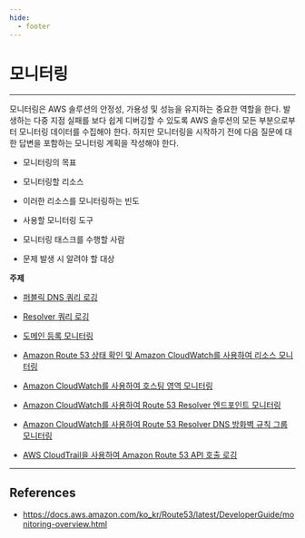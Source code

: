 ```yaml
---
hide:
  - footer
---
```


# 모니터링

---

모니터링은 AWS 솔루션의 안정성, 가용성 및 성능을 유지하는 중요한 역할을 한다. 발생하는 다중 지점 실패를 보다 쉽게 디버깅할 수 있도록 AWS 솔루션의 모든 부분으로부터 모니터링 데이터를 수집해야 한다. 하지만 모니터링을 시작하기 전에 다음 질문에 대한 답변을 포함하는 모니터링 계획을 작성해야 한다.

- 모니터링의 목표

- 모니터링할 리소스

- 이러한 리소스를 모니터링하는 빈도

- 사용할 모니터링 도구

- 모니터링 태스크를 수행할 사람

- 문제 발생 시 알려야 할 대상

**주제**

- [퍼블릭 DNS 쿼리 로깅](https://docs.aws.amazon.com/ko_kr/Route53/latest/DeveloperGuide/query-logs.html)

- [Resolver 쿼리 로깅](https://docs.aws.amazon.com/ko_kr/Route53/latest/DeveloperGuide/resolver-query-logs.html)

- [도메인 등록 모니터링](https://docs.aws.amazon.com/ko_kr/Route53/latest/DeveloperGuide/monitoring-domain-registrations.html)

- [Amazon Route 53 상태 확인 및 Amazon CloudWatch를 사용하여 리소스 모니터링](https://docs.aws.amazon.com/ko_kr/Route53/latest/DeveloperGuide/monitoring-cloudwatch.html)

- [Amazon CloudWatch를 사용하여 호스팅 영역 모니터링](https://docs.aws.amazon.com/ko_kr/Route53/latest/DeveloperGuide/monitoring-hosted-zones-with-cloudwatch.html)

- [Amazon CloudWatch를 사용하여 Route 53 Resolver 엔드포인트 모니터링](https://docs.aws.amazon.com/ko_kr/Route53/latest/DeveloperGuide/monitoring-resolver-with-cloudwatch.html)

- [Amazon CloudWatch를 사용하여 Route 53 Resolver DNS 방화벽 규칙 그룹 모니터링](https://docs.aws.amazon.com/ko_kr/Route53/latest/DeveloperGuide/monitoring-resolver-dns-firewall-with-cloudwatch.html)

- [AWS CloudTrail을 사용하여 Amazon Route 53 API 호출 로깅](https://docs.aws.amazon.com/ko_kr/Route53/latest/DeveloperGuide/logging-using-cloudtrail.html)

---

## References

- <https://docs.aws.amazon.com/ko_kr/Route53/latest/DeveloperGuide/monitoring-overview.html>
